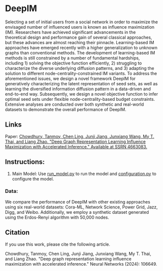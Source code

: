 # DeepIM
Selecting a set of initial users from a social network in order to maximize the envisaged number of influenced users is known as influence maximization (IM). Researchers have achieved significant advancements in the theoretical design and performance gain of several classical approaches, but these advances are almost reaching their pinnacle. Learning-based IM approaches have emerged recently with a higher generalization to unknown graphs than conventional methods. 
The development of learning-based IM methods is still constrained by a number of fundamental hardships, including 1) solving the objective function efficiently, 2) struggling to characterize the diverse underlying diffusion patterns, and 3) adapting the solution to different node-centrality-constrained IM variants.
To address the aforementioned issues, we design a novel framework DeepIM for generatively characterizing the latent representation of seed sets, as well as learning the diversified information diffusion pattern in a data-driven and end-to-end way. Subsequently, we design a novel objective function to infer optimal seed sets under flexible node-centrality-based budget constraints. Extensive analyses are conducted over both synthetic and real-world datasets to demonstrate the overall performance of DeepIM. 

## Links
Paper: [Chowdhury, Tanmoy, Chen Ling, Junji Jiang, Junxiang Wang, My T. Thai, and Liang Zhao. "Deep Graph Representation Learning Influence Maximization with Accelerated Inference." Available at SSRN 4663083.](https://papers.ssrn.com/sol3/papers.cfm?abstract_id=4663083)

## Instructions:
1. Main Model:
Use [run_model.py](/code/run_model.py) to run the model and [configuration.py](/code/configuration.py) to configure the model.

### Data: 
We compare the performance of DeepIM with other existing approaches using six real-world datasets: Cora-ML, Network Science, Power Grid, Jazz, Digg, and Weibo. Additionally, we employ a synthetic dataset generated using the Erdos-Renyi algorithm with 50,000 nodes.

## Citation
If you use this work, please cite the following article.

Chowdhury, Tanmoy, Chen Ling, Junji Jiang, Junxiang Wang, My T. Thai, and Liang Zhao. "Deep graph representation learning influence maximization with accelerated inference." Neural Networks (2024): 106649.
